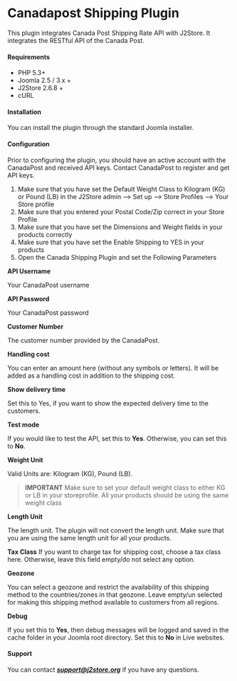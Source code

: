 # Canadapost Shipping Plugin

This plugin integrates Canada Post Shipping Rate API with J2Store. It integrates the RESTful API of the Canada Post.

#### Requirements
* PHP 5.3+
* Joomla 2.5 / 3.x +
* J2Store 2.6.8 +
* cURL

#### Installation
You can install the plugin through the standard Joomla installer.

#### Configuration
Prior to configuring the plugin, you should have an active account with the CanadaPost and received API keys. Contact CanadaPost to register and get API keys.
1. Make sure that you have set the Default Weight Class to Kilogram (KG) or Pound (LB) in the J2Store admin –> Set up –> Store Profiles –> Your Store profile
2. Make sure that you entered your Postal Code/Zip correct in your Store Profile
3. Make sure that you have set the Dimensions and Weight fields in your products correctly
4. Make sure that you have set the Enable Shipping to YES in your products
5. Open the Canada Shipping Plugin and set the Following Parameters

**API Username**

Your CanadaPost username

**API Password**

Your CanadaPost password

**Customer Number**

The customer number provided by the CanadaPost.

**Handling cost**

You can enter an amount here (without any symbols or letters). It will be added as a handling cost in addition to the shipping cost.

**Show delivery time**

Set this to Yes, if you want to show the expected delivery time to the customers.

**Test mode**

If you would like to test the API, set this to **Yes**. Otherwise, you can set this to **No**.

**Weight Unit**

Valid Units are: Kilogram (KG), Pound (LB).

>**IMPORTANT**
Make sure to set your default weight class to either KG or LB in your storeprofile. All your products should be using the same weight class

**Length Unit**

The length unit. The plugin will not convert the length unit. Make sure that you are using the same length unit for all your products.

**Tax Class**
If you want to charge tax for shipping cost, choose a tax class here. Otherwise, leave this field empty/do not select any option.

**Geozone**

You can select a geozone and restrict the availability of this shipping method to the countries/zones in that geozone. Leave empty/un selected for making this shipping method available to customers from all regions.

**Debug**

If you set this to **Yes**, then debug messages will be logged and saved in the cache folder in your Joomla root directory.
Set this to **No** in Live websites.

#### Support
You can contact ***support@j2store.org*** if you have any questions.













